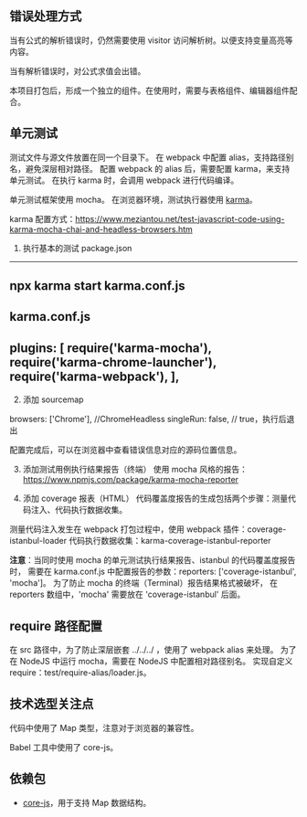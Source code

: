 ## 错误处理方式

当有公式的解析错误时，仍然需要使用 visitor 访问解析树。以便支持变量高亮等内容。

当有解析错误时，对公式求值会出错。

本项目打包后，形成一个独立的组件。在使用时，需要与表格组件、编辑器组件配合。

## 单元测试
测试文件与源文件放置在同一个目录下。
在 webpack 中配置 alias，支持路径别名，避免深层相对路径。
配置 webpack 的 alias 后，需要配置 karma，来支持单元测试。
在执行 karma 时，会调用 webpack 进行代码编译。

单元测试框架使用 mocha。
在浏览器环境，测试执行器使用 [karma](https://github.com/karma-runner/karma)。

karma 配置方式：https://www.meziantou.net/test-javascript-code-using-karma-mocha-chai-and-headless-browsers.htm

1. 执行基本的测试
package.json
---
npx karma start karma.conf.js
---


karma.conf.js
---
plugins: [
      require('karma-mocha'),
      require('karma-chrome-launcher'),
      require('karma-webpack'),
    ],
---

2. 添加 sourcemap

browsers: ['Chrome'], //ChromeHeadless
    singleRun: false, // true，执行后退出

配置完成后，可以在浏览器中查看错误信息对应的源码位置信息。

3. 添加测试用例执行结果报告（终端）
使用 mocha 风格的报告：https://www.npmjs.com/package/karma-mocha-reporter

4. 添加 coverage 报表（HTML）
代码覆盖度报告的生成包括两个步骤：测量代码注入、代码执行数据收集。

测量代码注入发生在 webpack 打包过程中，使用 webpack 插件：coverage-istanbul-loader
代码执行数据收集：karma-coverage-istanbul-reporter

**注意**：当同时使用 mocha 的单元测试执行结果报告、istanbul 的代码覆盖度报告时，
需要在 karma.conf.js 中配置报告的参数：reporters: ['coverage-istanbul', 'mocha']。
为了防止 mocha 的终端（Terminal）报告结果格式被破坏，
在 reporters 数组中，'mocha' 需要放在 'coverage-istanbul' 后面。

## require 路径配置
在 src 路径中，为了防止深层嵌套 ../../../ ，使用了 webpack alias 来处理。
为了在 NodeJS 中运行 mocha，需要在 NodeJS 中配置相对路径别名。
实现自定义 require：test/require-alias/loader.js。

## 技术选型关注点
代码中使用了 Map 类型，注意对于浏览器的兼容性。

Babel 工具中使用了 core-js。

## 依赖包
- [core-js](https://github.com/zloirock/core-js)，用于支持 Map 数据结构。

